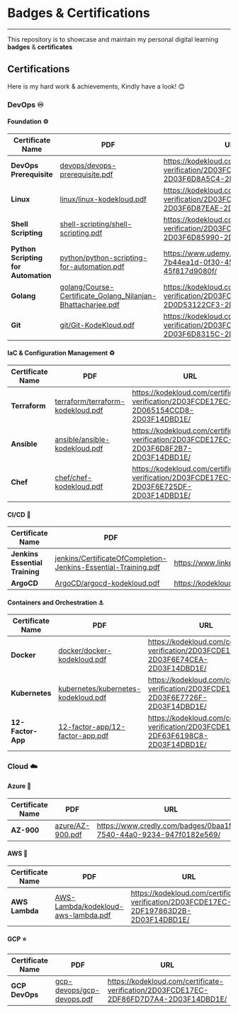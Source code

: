 # Badges & Certifications
---
This repository is to showcase and maintain my personal digital learning **badges** &amp; **certificates**

## Certifications

Here is my hard work & achievements, Kindly have a look! 😊

### DevOps ♾️
#### Foundation ⚙️

| Certificate Name | PDF | URL |
| ------ | ------ | ------ |
| **DevOps Prerequisite** | [devops/devops-prerequisite.pdf](https://github.com/nilanjanb3/badges-and-certifications/blob/master/devops/devops-prerequisite.pdf) | https://kodekloud.com/certificate-verification/2D03FCDE17EC-2D03F6D8A5C4-2D03F14DBD1E/ |
| **Linux** | [linux/linux-kodekloud.pdf](https://github.com/nilanjanb3/badges-and-certifications/blob/master/linux/linux-kodekloud.pdf) | https://kodekloud.com/certificate-verification/2D03FCDE17EC-2D03F6D87EAE-2D03F14DBD1E/ |
| **Shell Scripting**| [shell-scripting/shell-scripting.pdf](https://github.com/nilanjanb3/badges-and-certifications/blob/master/shell-scripting/shell-scripting.pdf)|https://kodekloud.com/certificate-verification/2D03FCDE17EC-2D03F6D85990-2D03F14DBD1E/|
| **Python Scripting for Automation** | [python/python-scripting-for-automation.pdf](https://github.com/nilanjanb3/badges-and-certifications/blob/master/python/python-scripting-for-automation.pdf) | https://www.udemy.com/certificate/UC-7b44ea1d-0f30-45bb-a994-45f817d9080f/ |
| **Golang** | [golang/Course-Certificate_Golang_Nilanjan-Bhattacharjee.pdf](https://github.com/nilanjanb3/badges-and-certifications/blob/master/golang/Course-Certificate_Golang_Nilanjan-Bhattacharjee.pdf) | https://kodekloud.com/certificate-verification/2D03FCDE17EC-2D0D53122CF3-2D03F14DBD1E/ |
| **Git** | [git/Git-KodeKloud.pdf](https://github.com/nilanjanb3/badges-and-certifications/blob/master/git/Git-KodeKloud.pdf) | https://kodekloud.com/certificate-verification/2D03FCDE17EC-2D03F6D8315C-2D03F14DBD1E/ |

#### IaC & Configuration Management ♻️
| Certificate Name | PDF | URL |
| ------ | ------ | ------ |
| **Terraform** | [terraform/terraform-kodekloud.pdf](https://github.com/nilanjanb3/badges-and-certifications/blob/master/terraform/terraform-kodekloud.pdf) | https://kodekloud.com/certificate-verification/2D03FCDE17EC-2D065154CCD8-2D03F14DBD1E/ |
| **Ansible** | [ansible/ansible-kodekloud.pdf](https://github.com/nilanjanb3/badges-and-certifications/blob/master/ansible/ansible-kodekloud.pdf) | https://kodekloud.com/certificate-verification/2D03FCDE17EC-2D03F6D8F2B7-2D03F14DBD1E/ |
| **Chef** | [chef/chef-kodekloud.pdf](https://github.com/nilanjanb3/badges-and-certifications/blob/master/chef/chef-kodekloud.pdf) | https://kodekloud.com/certificate-verification/2D03FCDE17EC-2D03F6E725DF-2D03F14DBD1E/ |

#### CI/CD 🎍
| Certificate Name | PDF | URL |
| ------ | ------ | ------ |
| **Jenkins Essential Training** | [jenkins/CertificateOfCompletion-Jenkins-Essential-Training.pdf](https://github.com/nilanjanb3/badges-and-certifications/blob/master/jenkins/CertificateOfCompletion-Jenkins-Essential-Training.pdf) | https://www.linkedin.com/learning/certificates/a9566dddb3ce4f0baaa3388c5d0ce559599caf65a9ae97f5b2e3db789d8f0702 |
| **ArgoCD** | [ArgoCD/argocd-kodekloud.pdf](https://github.com/nilanjanb3/badges-and-certifications/blob/master/ArgoCD/argocd-kodekloud.pdf) | https://kodekloud.com/certificate-verification/2D03FCDE17EC-2DECDD7DDD45-2D03F14DBD1E/ |

#### Containers and Orchestration ⚓
| Certificate Name | PDF | URL |
| ------ | ------ | ------ |
| **Docker** | [docker/docker-kodekloud.pdf](https://github.com/nilanjanb3/badges-and-certifications/blob/master/docker/docker-kodekloud.pdf) | https://kodekloud.com/certificate-verification/2D03FCDE17EC-2D03F6E74CEA-2D03F14DBD1E/ |
| **Kubernetes** | [kubernetes/kubernetes-kodekloud.pdf](https://github.com/nilanjanb3/badges-and-certifications/blob/master/kubernetes/kubernetes-kodekloud.pdf) | https://kodekloud.com/certificate-verification/2D03FCDE17EC-2D03F6E7726F-2D03F14DBD1E/ |
| **12-Factor-App** | [12-factor-app/12-factor-app.pdf](https://github.com/nilanjanb3/badges-and-certifications/blob/master/12-factor-app/12-factor-app.pdf) | https://kodekloud.com/certificate-verification/2D03FCDE17EC-2DF63F6198C8-2D03F14DBD1E/ |




### Cloud ☁️

#### Azure 📘
| Certificate Name | PDF | URL |
| ------ | ------ | ------ |
| **AZ-900** | [azure/AZ-900.pdf](https://github.com/nilanjanb3/badges-and-certifications/blob/master/azure/AZ-900.pdf) | https://www.credly.com/badges/0baa1f80-7540-44a0-9234-947f0182e569/ |
#### AWS 📙
| Certificate Name | PDF | URL |
| ------ | ------ | ------ |
| **AWS Lambda** | [AWS-Lambda/kodekloud-aws-lambda.pdf](https://github.com/nilanjanb3/badges-and-certifications/blob/master/AWS-Lambda/kodekloud-aws-lambda.pdf) | https://kodekloud.com/certificate-verification/2D03FCDE17EC-2DF197863D2B-2D03F14DBD1E/ |

#### GCP ⭐
| Certificate Name | PDF | URL |
| ------ | ------ | ------ |
| **GCP DevOps** | [gcp-devops/gcp-devops.pdf](https://github.com/nilanjanb3/badges-and-certifications/blob/master/gcp-devops/gcp-devops.pdf) | https://kodekloud.com/certificate-verification/2D03FCDE17EC-2DF86FD7D7A4-2D03F14DBD1E/ |



